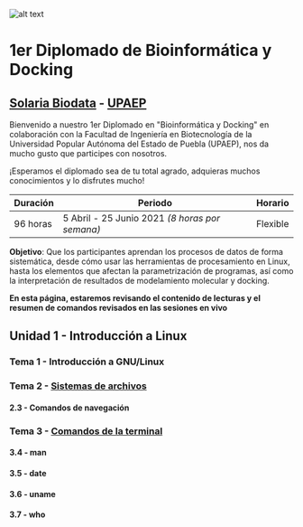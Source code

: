 ![alt text](https://solariabiodata.com.mx/images/solaria_banner.png "Soluciones de Siguiente Generación")
# 1er Diplomado de Bioinformática y Docking
## [Solaria Biodata](https://solariabiodata.com.mx/) - [UPAEP](https://upaep.mx/)

Bienvenido a nuestro 1er Diplomado en "Bioinformática y Docking" en colaboración con la Facultad de Ingeniería en Biotecnología de la Universidad Popular Autónoma del Estado de Puebla (UPAEP), nos da mucho gusto que participes con nosotros. 

¡Esperamos el diplomado sea de tu total agrado, adquieras muchos conocimientos y lo disfrutes mucho!

|Duración| Periodo | Horario |
|-|-|-|
| 96 horas | 5 Abril - 25 Junio 2021 _(8 horas por semana)_ | Flexible |


**Objetivo**: Que los participantes aprendan los procesos de datos de forma sistemática, desde cómo usar las herramientas de procesamiento en Linux, hasta los elementos que afectan la parametrización de programas, así como la interpretación de resultados de modelamiento molecular y docking.

**En esta página, estaremos revisando el contenido de lecturas y el resumen de comandos revisados en las sesiones en vivo**

## Unidad 1 - Introducción a Linux

### Tema 1 - Introducción a GNU/Linux

### Tema 2 - [Sistemas de archivos](./sesion01_estructuraFileSystem/)

#### 2.3 - Comandos de navegación

### Tema 3 - [Comandos de la terminal](./sesion01_estructuraFileSystem/comandosTerminal)

#### 3.4 - man

#### 3.5 - date

#### 3.6 - uname

#### 3.7 - who






